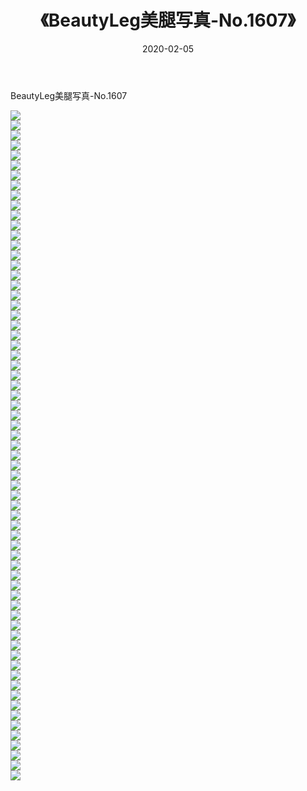 ﻿---
layout: post
title:  《BeautyLeg美腿写真-No.1607》
date:   2020-02-05
img: http://img.660000.xyz/Sharelink/网络美图/2020/BeautyLeg美腿写真-No.1607/000.jpg
categories: [美女, 清纯, 唯美]
---

BeautyLeg美腿写真-No.1607

  ![](http://img.660000.xyz/Sharelink/网络美图/2020/BeautyLeg美腿写真-No.1607/001.jpg) <br> ![](http://img.660000.xyz/Sharelink/网络美图/2020/BeautyLeg美腿写真-No.1607/002.jpg) <br> ![](http://img.660000.xyz/Sharelink/网络美图/2020/BeautyLeg美腿写真-No.1607/003.jpg) <br> ![](http://img.660000.xyz/Sharelink/网络美图/2020/BeautyLeg美腿写真-No.1607/004.jpg) <br> ![](http://img.660000.xyz/Sharelink/网络美图/2020/BeautyLeg美腿写真-No.1607/005.jpg) <br> ![](http://img.660000.xyz/Sharelink/网络美图/2020/BeautyLeg美腿写真-No.1607/006.jpg) <br> ![](http://img.660000.xyz/Sharelink/网络美图/2020/BeautyLeg美腿写真-No.1607/007.jpg) <br> ![](http://img.660000.xyz/Sharelink/网络美图/2020/BeautyLeg美腿写真-No.1607/008.jpg) <br> ![](http://img.660000.xyz/Sharelink/网络美图/2020/BeautyLeg美腿写真-No.1607/009.jpg) <br> ![](http://img.660000.xyz/Sharelink/网络美图/2020/BeautyLeg美腿写真-No.1607/010.jpg) <br> ![](http://img.660000.xyz/Sharelink/网络美图/2020/BeautyLeg美腿写真-No.1607/011.jpg) <br> ![](http://img.660000.xyz/Sharelink/网络美图/2020/BeautyLeg美腿写真-No.1607/012.jpg) <br> ![](http://img.660000.xyz/Sharelink/网络美图/2020/BeautyLeg美腿写真-No.1607/013.jpg) <br> ![](http://img.660000.xyz/Sharelink/网络美图/2020/BeautyLeg美腿写真-No.1607/014.jpg) <br> ![](http://img.660000.xyz/Sharelink/网络美图/2020/BeautyLeg美腿写真-No.1607/015.jpg) <br> ![](http://img.660000.xyz/Sharelink/网络美图/2020/BeautyLeg美腿写真-No.1607/016.jpg) <br> ![](http://img.660000.xyz/Sharelink/网络美图/2020/BeautyLeg美腿写真-No.1607/017.jpg) <br> ![](http://img.660000.xyz/Sharelink/网络美图/2020/BeautyLeg美腿写真-No.1607/018.jpg) <br> ![](http://img.660000.xyz/Sharelink/网络美图/2020/BeautyLeg美腿写真-No.1607/019.jpg) <br> ![](http://img.660000.xyz/Sharelink/网络美图/2020/BeautyLeg美腿写真-No.1607/020.jpg) <br> ![](http://img.660000.xyz/Sharelink/网络美图/2020/BeautyLeg美腿写真-No.1607/021.jpg) <br> ![](http://img.660000.xyz/Sharelink/网络美图/2020/BeautyLeg美腿写真-No.1607/022.jpg) <br> ![](http://img.660000.xyz/Sharelink/网络美图/2020/BeautyLeg美腿写真-No.1607/023.jpg) <br> ![](http://img.660000.xyz/Sharelink/网络美图/2020/BeautyLeg美腿写真-No.1607/024.jpg) <br> ![](http://img.660000.xyz/Sharelink/网络美图/2020/BeautyLeg美腿写真-No.1607/025.jpg) <br> ![](http://img.660000.xyz/Sharelink/网络美图/2020/BeautyLeg美腿写真-No.1607/026.jpg) <br> ![](http://img.660000.xyz/Sharelink/网络美图/2020/BeautyLeg美腿写真-No.1607/027.jpg) <br> ![](http://img.660000.xyz/Sharelink/网络美图/2020/BeautyLeg美腿写真-No.1607/028.jpg) <br> ![](http://img.660000.xyz/Sharelink/网络美图/2020/BeautyLeg美腿写真-No.1607/029.jpg) <br> ![](http://img.660000.xyz/Sharelink/网络美图/2020/BeautyLeg美腿写真-No.1607/030.jpg) <br> ![](http://img.660000.xyz/Sharelink/网络美图/2020/BeautyLeg美腿写真-No.1607/031.jpg) <br> ![](http://img.660000.xyz/Sharelink/网络美图/2020/BeautyLeg美腿写真-No.1607/032.jpg) <br> ![](http://img.660000.xyz/Sharelink/网络美图/2020/BeautyLeg美腿写真-No.1607/033.jpg) <br> ![](http://img.660000.xyz/Sharelink/网络美图/2020/BeautyLeg美腿写真-No.1607/034.jpg) <br> ![](http://img.660000.xyz/Sharelink/网络美图/2020/BeautyLeg美腿写真-No.1607/035.jpg) <br> ![](http://img.660000.xyz/Sharelink/网络美图/2020/BeautyLeg美腿写真-No.1607/036.jpg) <br> ![](http://img.660000.xyz/Sharelink/网络美图/2020/BeautyLeg美腿写真-No.1607/037.jpg) <br> ![](http://img.660000.xyz/Sharelink/网络美图/2020/BeautyLeg美腿写真-No.1607/038.jpg) <br> ![](http://img.660000.xyz/Sharelink/网络美图/2020/BeautyLeg美腿写真-No.1607/039.jpg) <br> ![](http://img.660000.xyz/Sharelink/网络美图/2020/BeautyLeg美腿写真-No.1607/040.jpg) <br> ![](http://img.660000.xyz/Sharelink/网络美图/2020/BeautyLeg美腿写真-No.1607/041.jpg) <br> ![](http://img.660000.xyz/Sharelink/网络美图/2020/BeautyLeg美腿写真-No.1607/042.jpg) <br> ![](http://img.660000.xyz/Sharelink/网络美图/2020/BeautyLeg美腿写真-No.1607/043.jpg) <br> ![](http://img.660000.xyz/Sharelink/网络美图/2020/BeautyLeg美腿写真-No.1607/044.jpg) <br> ![](http://img.660000.xyz/Sharelink/网络美图/2020/BeautyLeg美腿写真-No.1607/045.jpg) <br> ![](http://img.660000.xyz/Sharelink/网络美图/2020/BeautyLeg美腿写真-No.1607/046.jpg) <br> ![](http://img.660000.xyz/Sharelink/网络美图/2020/BeautyLeg美腿写真-No.1607/047.jpg) <br> ![](http://img.660000.xyz/Sharelink/网络美图/2020/BeautyLeg美腿写真-No.1607/048.jpg) <br> ![](http://img.660000.xyz/Sharelink/网络美图/2020/BeautyLeg美腿写真-No.1607/049.jpg) <br> ![](http://img.660000.xyz/Sharelink/网络美图/2020/BeautyLeg美腿写真-No.1607/050.jpg) <br> ![](http://img.660000.xyz/Sharelink/网络美图/2020/BeautyLeg美腿写真-No.1607/051.jpg) <br> ![](http://img.660000.xyz/Sharelink/网络美图/2020/BeautyLeg美腿写真-No.1607/052.jpg) <br> ![](http://img.660000.xyz/Sharelink/网络美图/2020/BeautyLeg美腿写真-No.1607/053.jpg) <br> ![](http://img.660000.xyz/Sharelink/网络美图/2020/BeautyLeg美腿写真-No.1607/054.jpg) <br> ![](http://img.660000.xyz/Sharelink/网络美图/2020/BeautyLeg美腿写真-No.1607/055.jpg) <br> ![](http://img.660000.xyz/Sharelink/网络美图/2020/BeautyLeg美腿写真-No.1607/056.jpg) <br> ![](http://img.660000.xyz/Sharelink/网络美图/2020/BeautyLeg美腿写真-No.1607/057.jpg) <br> ![](http://img.660000.xyz/Sharelink/网络美图/2020/BeautyLeg美腿写真-No.1607/058.jpg) <br> ![](http://img.660000.xyz/Sharelink/网络美图/2020/BeautyLeg美腿写真-No.1607/059.jpg) <br> ![](http://img.660000.xyz/Sharelink/网络美图/2020/BeautyLeg美腿写真-No.1607/060.jpg) <br> ![](http://img.660000.xyz/Sharelink/网络美图/2020/BeautyLeg美腿写真-No.1607/061.jpg) <br> ![](http://img.660000.xyz/Sharelink/网络美图/2020/BeautyLeg美腿写真-No.1607/062.jpg) <br> ![](http://img.660000.xyz/Sharelink/网络美图/2020/BeautyLeg美腿写真-No.1607/063.jpg) <br> ![](http://img.660000.xyz/Sharelink/网络美图/2020/BeautyLeg美腿写真-No.1607/064.jpg) <br> ![](http://img.660000.xyz/Sharelink/网络美图/2020/BeautyLeg美腿写真-No.1607/065.jpg) <br> ![](http://img.660000.xyz/Sharelink/网络美图/2020/BeautyLeg美腿写真-No.1607/066.jpg) <br> ![](http://img.660000.xyz/Sharelink/网络美图/2020/BeautyLeg美腿写真-No.1607/067.jpg) <br>